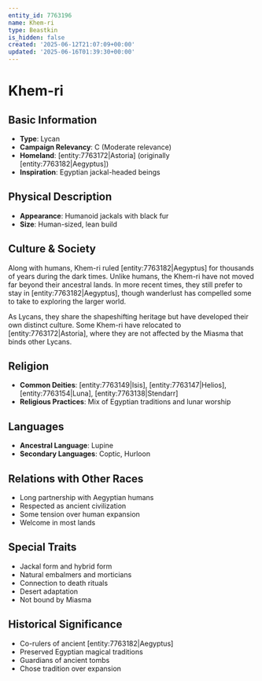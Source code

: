```yaml
---
entity_id: 7763196
name: Khem-ri
type: Beastkin
is_hidden: false
created: '2025-06-12T21:07:09+00:00'
updated: '2025-06-16T01:39:30+00:00'
---
```


# Khem-ri

## Basic Information

- **Type**: Lycan
- **Campaign Relevancy**: C (Moderate relevance)
- **Homeland**: [entity:7763172|Astoria] (originally [entity:7763182|Aegyptus])
- **Inspiration**: Egyptian jackal-headed beings

## Physical Description

- **Appearance**: Humanoid jackals with black fur
- **Size**: Human-sized, lean build

## Culture & Society

Along with humans, Khem-ri ruled [entity:7763182|Aegyptus] for thousands of years during the dark times. Unlike humans, the Khem-ri have not moved far beyond their ancestral lands. In more recent times, they still prefer to stay in [entity:7763182|Aegyptus], though wanderlust has compelled some to take to exploring the larger world.

As Lycans, they share the shapeshifting heritage but have developed their own distinct culture. Some Khem-ri have relocated to [entity:7763172|Astoria], where they are not affected by the Miasma that binds other Lycans.

## Religion

- **Common Deities**: [entity:7763149|Isis], [entity:7763147|Helios], [entity:7763154|Luna], [entity:7763138|Stendarr]
- **Religious Practices**: Mix of Egyptian traditions and lunar worship

## Languages

- **Ancestral Language**: Lupine
- **Secondary Languages**: Coptic, Hurloon

## Relations with Other Races

- Long partnership with Aegyptian humans
- Respected as ancient civilization
- Some tension over human expansion
- Welcome in most lands

## Special Traits

- Jackal form and hybrid form
- Natural embalmers and morticians
- Connection to death rituals
- Desert adaptation
- Not bound by Miasma

## Historical Significance

- Co-rulers of ancient [entity:7763182|Aegyptus]
- Preserved Egyptian magical traditions
- Guardians of ancient tombs
- Chose tradition over expansion